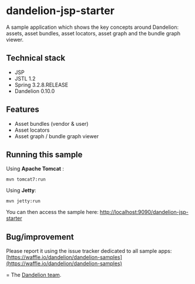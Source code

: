 dandelion-jsp-starter
=================================================================

A sample application which shows the key concepts around Dandelion: assets, asset bundles, asset locators, asset graph and the bundle graph viewer.

## Technical stack

 - JSP
 - JSTL 1.2
 - Spring 3.2.8.RELEASE
 - Dandelion 0.10.0

## Features
		
 - Asset bundles (vendor & user)
 - Asset locators
 - Asset graph / bundle graph viewer

## Running this sample

Using __Apache Tomcat__ :

    mvn tomcat7:run

Using __Jetty__:

    mvn jetty:run

You can then access the sample here: [http://localhost:9090/dandelion-jsp-starter](http://localhost:9090/dandelion-jsp-starter)

## Bug/improvement

Please report it using the issue tracker dedicated to all sample apps: [https://waffle.io/dandelion/dandelion-samples](https://waffle.io/dandelion/dandelion-samples)

=
The [Dandelion team](http://dandelion.github.io/team/).